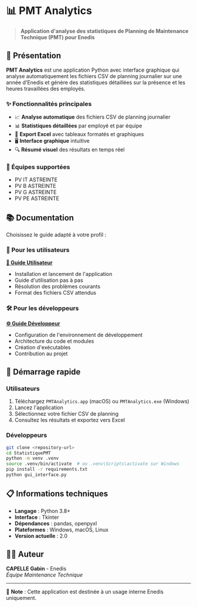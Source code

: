 # 📊 PMT Analytics

> **Application d'analyse des statistiques de Planning de Maintenance Technique (PMT) pour Enedis**

## 🎯 Présentation

**PMT Analytics** est une application Python avec interface graphique qui analyse automatiquement les fichiers CSV de planning journalier sur une année d'Enedis et génère des statistiques détaillées sur la présence et les heures travaillées des employés.

### ✨ Fonctionnalités principales

- 📈 **Analyse automatique** des fichiers CSV de planning journalier
- 📊 **Statistiques détaillées** par employé et par équipe
- 💾 **Export Excel** avec tableaux formatés et graphiques
- 🖥️ **Interface graphique** intuitive
- 🔍 **Résumé visuel** des résultats en temps réel

### 🏢 Équipes supportées

- PV IT ASTREINTE
- PV B ASTREINTE
- PV G ASTREINTE
- PV PE ASTREINTE

## 📚 Documentation

Choisissez le guide adapté à votre profil :

### 👥 Pour les utilisateurs

**[📖 Guide Utilisateur](UTILISATEUR.md)**

- Installation et lancement de l'application
- Guide d'utilisation pas à pas
- Résolution des problèmes courants
- Format des fichiers CSV attendus

### 🛠️ Pour les développeurs

**[⚙️ Guide Développeur](DEVELOPPEUR.md)**

- Configuration de l'environnement de développement
- Architecture du code et modules
- Création d'exécutables
- Contribution au projet

## 🚀 Démarrage rapide

### Utilisateurs

1. Téléchargez `PMTAnalytics.app` (macOS) ou `PMTAnalytics.exe` (Windows)
2. Lancez l'application
3. Sélectionnez votre fichier CSV de planning
4. Consultez les résultats et exportez vers Excel

### Développeurs

```bash
git clone <repository-url>
cd StatistiquePMT
python -m venv .venv
source .venv/bin/activate  # ou .venv\Scripts\activate sur Windows
pip install -r requirements.txt
python gui_interface.py
```

## 📋 Informations techniques

- **Langage** : Python 3.8+
- **Interface** : Tkinter
- **Dépendances** : pandas, openpyxl
- **Plateformes** : Windows, macOS, Linux
- **Version actuelle** : 2.0

## 👨‍💻 Auteur

**CAPELLE Gabin** - Enedis  
_Équipe Maintenance Technique_

---

📝 **Note** : Cette application est destinée à un usage interne Enedis uniquement.
